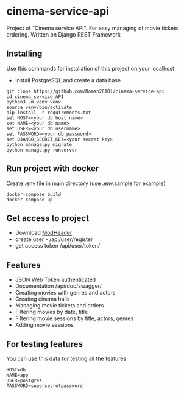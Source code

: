 # cinema-service-api

Project of "Cinema service API". For easy managing of movie tickets ordering. Written on Django REST Framework


## Installing

Use this commands for installation of this project on your localhost

* Install PostgreSQL and create a data base
```shell
git clone https://github.com/Roman28101/cinema-service-api
cd cinema_service_API
python3 -m venv venv
source venv/bin/activate
pip install -r requirements.txt
set HOST=<your db host name>
set NAME=<your db name>
set USER=<your db username>
set PASSWORD=<your db password>
set DJANGO_SECRET_KEY=<your secret key>
python manage.py migrate
python manage.py runserver
```

## Run project with docker

Create .env file in main directory (use .env.sample for example)
```shell
docker-compose build
docker-compose up
```


## Get access to project

* Download [ModHeader](https://chrome.google.com/webstore/detail/modheader/idgpnmonknjnojddfkpgkljpfnnfcklj?hl=en)
* create user - /api/user/register
* get access token /api/user/token/



## Features

* JSON Web Token authenticated
* Documentation /api/doc/swagger/
* Creating movies with genres and actors
* Creating cinema halls
* Managing movie tickets and orders
* Filtering movies by date, title
* Filtering movie sessions by title, actors, genres
* Adding movie sessions



## For testing features

You can use this data for testing all the features
```shell
HOST=db
NAME=app
USER=postgres
PASSWORD=supersecretpassword
```

